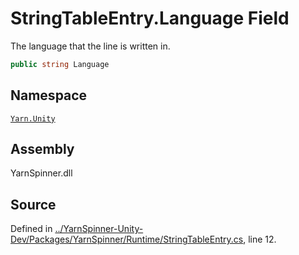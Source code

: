 <!-- This file was generated by a tool. Do not edit this file by hand. -->

# StringTableEntry.Language Field

The language that the line is written in.


```csharp
public string Language
```



## Namespace
[`Yarn.Unity`](/api/csharp/yarn.unity/README.md)

## Assembly
YarnSpinner.dll

## Source
Defined in [../YarnSpinner-Unity-Dev/Packages/YarnSpinner/Runtime/StringTableEntry.cs](https://github.com/YarnSpinnerTool/YarnSpinner-Unity//blob/develop/Runtime/StringTableEntry.cs#L12), line 12.
